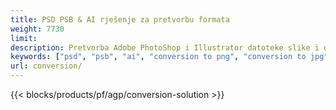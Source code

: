 ```yaml
---
title: PSD PSB & AI rješenje za pretvorbu formata
weight: 7730
limit: 
description: Pretvorba Adobe PhotoShop i Illustrator datoteke slike i druge formate
keywords: ["psd", "psb", "ai", "conversion to png", "conversion to jpg", "conversion to pdf", "convert to gif", "convert to bmp", "convert to tiff"]
url: conversion/
---
```


{{< blocks/products/pf/agp/conversion-solution >}} 

